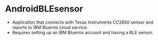 # AndroidBLEsensor
* Application that connects with Texas Instruments CC2650 sensor and reports to IBM Bluemix cloud service.
* Requires setting up an IBM Bluemix account and having a BLE sensor.
